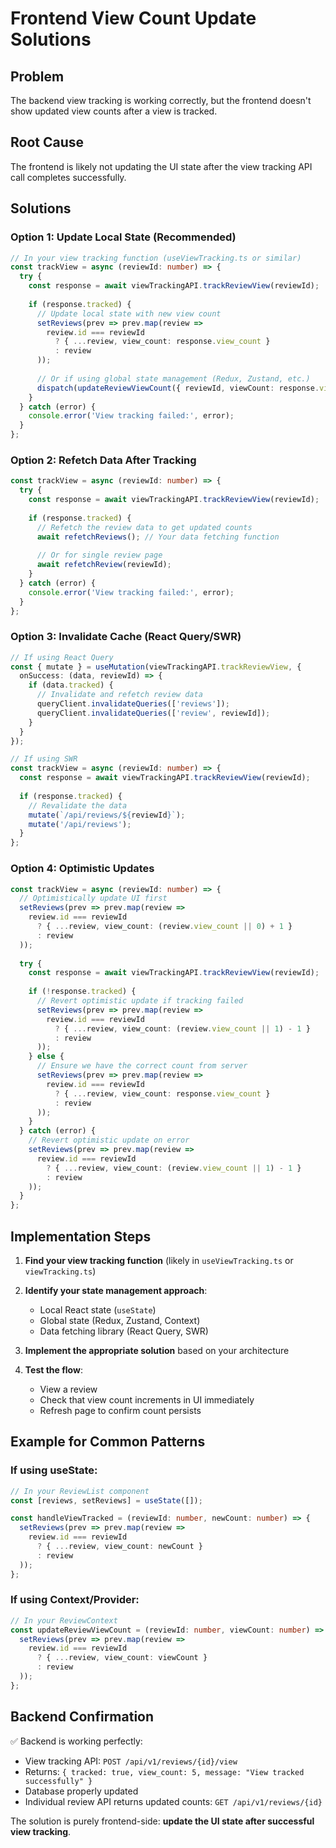 # Frontend View Count Update Solutions

## Problem
The backend view tracking is working correctly, but the frontend doesn't show updated view counts after a view is tracked.

## Root Cause
The frontend is likely not updating the UI state after the view tracking API call completes successfully.

## Solutions

### Option 1: Update Local State (Recommended)
```typescript
// In your view tracking function (useViewTracking.ts or similar)
const trackView = async (reviewId: number) => {
  try {
    const response = await viewTrackingAPI.trackReviewView(reviewId);
    
    if (response.tracked) {
      // Update local state with new view count
      setReviews(prev => prev.map(review => 
        review.id === reviewId 
          ? { ...review, view_count: response.view_count }
          : review
      ));
      
      // Or if using global state management (Redux, Zustand, etc.)
      dispatch(updateReviewViewCount({ reviewId, viewCount: response.view_count }));
    }
  } catch (error) {
    console.error('View tracking failed:', error);
  }
};
```

### Option 2: Refetch Data After Tracking
```typescript
const trackView = async (reviewId: number) => {
  try {
    const response = await viewTrackingAPI.trackReviewView(reviewId);
    
    if (response.tracked) {
      // Refetch the review data to get updated counts
      await refetchReviews(); // Your data fetching function
      
      // Or for single review page
      await refetchReview(reviewId);
    }
  } catch (error) {
    console.error('View tracking failed:', error);
  }
};
```

### Option 3: Invalidate Cache (React Query/SWR)
```typescript
// If using React Query
const { mutate } = useMutation(viewTrackingAPI.trackReviewView, {
  onSuccess: (data, reviewId) => {
    if (data.tracked) {
      // Invalidate and refetch review data
      queryClient.invalidateQueries(['reviews']);
      queryClient.invalidateQueries(['review', reviewId]);
    }
  }
});

// If using SWR
const trackView = async (reviewId: number) => {
  const response = await viewTrackingAPI.trackReviewView(reviewId);
  
  if (response.tracked) {
    // Revalidate the data
    mutate(`/api/reviews/${reviewId}`);
    mutate('/api/reviews');
  }
};
```

### Option 4: Optimistic Updates
```typescript
const trackView = async (reviewId: number) => {
  // Optimistically update UI first
  setReviews(prev => prev.map(review => 
    review.id === reviewId 
      ? { ...review, view_count: (review.view_count || 0) + 1 }
      : review
  ));
  
  try {
    const response = await viewTrackingAPI.trackReviewView(reviewId);
    
    if (!response.tracked) {
      // Revert optimistic update if tracking failed
      setReviews(prev => prev.map(review => 
        review.id === reviewId 
          ? { ...review, view_count: (review.view_count || 1) - 1 }
          : review
      ));
    } else {
      // Ensure we have the correct count from server
      setReviews(prev => prev.map(review => 
        review.id === reviewId 
          ? { ...review, view_count: response.view_count }
          : review
      ));
    }
  } catch (error) {
    // Revert optimistic update on error
    setReviews(prev => prev.map(review => 
      review.id === reviewId 
        ? { ...review, view_count: (review.view_count || 1) - 1 }
        : review
    ));
  }
};
```

## Implementation Steps

1. **Find your view tracking function** (likely in `useViewTracking.ts` or `viewTracking.ts`)

2. **Identify your state management approach**:
   - Local React state (`useState`)
   - Global state (Redux, Zustand, Context)
   - Data fetching library (React Query, SWR)

3. **Implement the appropriate solution** based on your architecture

4. **Test the flow**:
   - View a review
   - Check that view count increments in UI immediately
   - Refresh page to confirm count persists

## Example for Common Patterns

### If using useState:
```typescript
// In your ReviewList component
const [reviews, setReviews] = useState([]);

const handleViewTracked = (reviewId: number, newCount: number) => {
  setReviews(prev => prev.map(review => 
    review.id === reviewId 
      ? { ...review, view_count: newCount }
      : review
  ));
};
```

### If using Context/Provider:
```typescript
// In your ReviewContext
const updateReviewViewCount = (reviewId: number, viewCount: number) => {
  setReviews(prev => prev.map(review => 
    review.id === reviewId 
      ? { ...review, view_count: viewCount }
      : review
  ));
};
```

## Backend Confirmation
✅ Backend is working perfectly:
- View tracking API: `POST /api/v1/reviews/{id}/view` 
- Returns: `{ tracked: true, view_count: 5, message: "View tracked successfully" }`
- Database properly updated
- Individual review API returns updated counts: `GET /api/v1/reviews/{id}`

The solution is purely frontend-side: **update the UI state after successful view tracking**.
